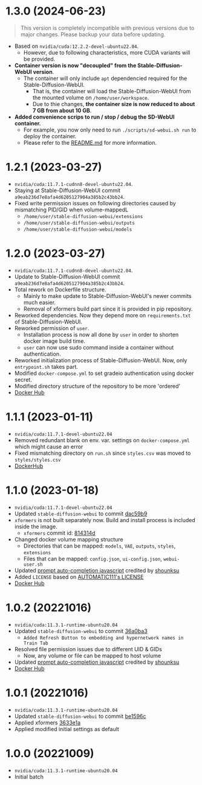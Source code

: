 # 1.3.0 (2024-06-23)

> This version is completely incompatible with previous versions due to major changes.
> Please backup your data before updating.

- Based on `nvidia/cuda:12.2.2-devel-ubuntu22.04`.
    - However, due to following characteristics, more CUDA variants will be provided.
- **Container version is now "decoupled" from the Stable-Diffusion-WebUI version**.
  - The container will only include `apt` dependencied required for the Stable-Diffusion-WebUI.
    - That is, the container will load the Stable-Diffusion-WebUI from the mounted volume on `/home/user/workspace`.
    - Due to thie changes, **the container size is now reduced to about 7 GB from about 10 GB**.
- **Added convenience scrips to run / stop / debug the SD-WebUI container.**
  - For example, you now only need to run `./scripts/sd-webui.sh run` to deploy the container.
  - Please refer to the [README.md](./README.md) for more information.

# 1.2.1 (2023-03-27)
- `nvidia/cuda:11.7.1-cudnn8-devel-ubuntu22.04`.
- Staying at Stable-Diffusion-WebUI commit `a9eab236d7e8afa4d6205127904a385b2c43bb24`.
- Fixed write permission issues on following directories caused by mismatching PID/GID when volume-mappedL
  - `/home/user/stable-diffusion-webui/extensions`
  - `/home/user/stable-diffusion-webui/outputs`
  - `/home/user/stable-diffusion-webui/models`

# 1.2.0 (2023-03-27)

- `nvidia/cuda:11.7.1-cudnn8-devel-ubuntu22.04`.
- Update to Stable-Diffusion-WebUI commit `a9eab236d7e8afa4d6205127904a385b2c43bb24`.
- Total rework on Dockerfile structure.
  - Mainly to make update to Stable-Diffusion-WebUI's newer commits much easier.
  - Removal of xformers build part since it is provided in pip repository.
- Reworked dependencies. Now they depend more on `requirements.txt` of Stable-Diffusion-WebUI.
- Reworked permission of `user`.
  - Installation process is now all done by `user` in order to shorten docker image build time.
  - `user` can now use sudo command inside a container without authentication.
- Reworked initialization process of Stable-Diffusion-WebUI. Now, only `entrypoint.sh` takes part.
- Modified `docker-compose.yml` to set gradeio authentication using docker secret.
- Modified directory structure of the repository to be more 'ordered'
- [Docker Hub](https://hub.docker.com/layers/kestr3l/stable-diffusion-webui/1.2.0/images/)

# 1.1.1 (2023-01-11)

- `nvidia/cuda:11.7.1-devel-ubuntu22.04`
- Removed redundant blank on env. var. settings on `docker-compose.yml` which might cause an error
- Fixed mismatching directory on `run.sh` since `styles.csv` was moved to `styles/styles.csv`
- [DockerHub](https://hub.docker.com/layers/kestr3l/stable-diffusion-webui/1.1.1/images/sha256-37617664832c4a495765faae143688e74ea45d33240ab195cac7bb345ffbefed?context=explore)

# 1.1.0 (2023-01-18)

- `nvidia/cuda:11.7.1-devel-ubuntu22.04`
- Updated `stable-diffusion-webui` to commit [dac59b9](https://github.com/AUTOMATIC1111/stable-diffusion-webui/commit/dac59b9b073f86508d3ec787ff731af2e101fbcc)
- `xformers` is not built separately now. Build and install process is included inside the image.
  - `xformers` commit id: [814314d](https://github.com/facebookresearch/xformers/commit/814314dfc207836839c57613c0354fef6e07fa2d)
- Changed docker volume mapping structure
  - Directories that can be mapped: `models`, `VAE`, `outputs`, `styles`, `extensions`
  - Files that can be mapped: `config.json`, `ui-config.json`, `webui-user.sh`
- Updated [prompt auto-completion javascript](https://greasyfork.org/ko/scripts/452929-webui-%ED%83%9C%EA%B7%B8-%EC%9E%90%EB%8F%99%EC%99%84%EC%84%B1) credited by [shounksu](https://greasyfork.org/ko/users/815641-shounksu)
- Added `LICENSE` based on [AUTOMATIC111's LICENSE](https://github.com/AUTOMATIC1111/stable-diffusion-webui/blob/master/LICENSE.txt)
- [Docker Hub](https://hub.docker.com/layers/kestr3l/stable-diffusion-webui/1.1.1/images/)

# 1.0.2 (20221016)

- `nvidia/cuda:11.3.1-runtime-ubuntu20.04`
- Updated `stable-diffusion-webui` to commit [36a0ba3](https://github.com/AUTOMATIC1111/stable-diffusion-webui/commit/36a0ba357ab0742c3c4a28437b68fb29a235afbe)
  - `Added Refresh Button to embedding and hypernetwork names in Train Tab`
- Resolved file permission issues due to different UID & GIDs
  - Now, any volume or file can be mapped to host volume
- Updated [prompt auto-completion javascript](https://greasyfork.org/ko/scripts/452929-webui-%ED%83%9C%EA%B7%B8-%EC%9E%90%EB%8F%99%EC%99%84%EC%84%B1) credited by [shounksu](https://greasyfork.org/ko/users/815641-shounksu)
- [Docker Hub](https://hub.docker.com/layers/kestr3l/stable-diffusion-webui/1.0.1/images/)

# 1.0.1 (20221016)

- `nvidia/cuda:11.3.1-runtime-ubuntu20.04`
- Updated `stable-diffusion-webui` to commit [be1596c](https://github.com/AUTOMATIC1111/stable-diffusion-webui/commit/be1596ce30b1ead6998da0c62003003dcce5eb2c)
- Applied xformers [3633e1a](https://github.com/facebookresearch/xformers/commit/3633e1afc7bffbe61957f04e7bb1a742ee910ace)
- Applied modified initial settings as default

# 1.0.0 (20221009)

- `nvidia/cuda:11.3.1-runtime-ubuntu20.04`
- Initial batch
